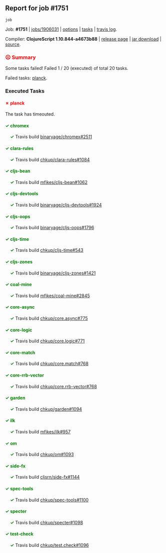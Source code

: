 ## Report for job #1751
```
job
```


Job: **#1751** | [jobs/1906031](https://github.com/cljs-oss/canary/commit/19060316a3dfeec5a1681422bd60c45fb04fcc01) | [options](options.edn) | [tasks](tasks.edn) | [travis log](https://travis-ci.org/cljs-oss/canary/builds/767369648).

Compiler: **ClojureScript 1.10.844-a4673b88** | [release page](https://github.com/cljs-oss/canary/releases/tag/r1.10.844-a4673b88) | [jar download](https://github.com/cljs-oss/canary/releases/download/r1.10.844-a4673b88/clojurescript-1.10.844-a4673b88.jar) | [source](https://github.com/clojure/clojurescript/commit/a4673b880756531ac5690f7b4721ad76c0810327).

### <b style='color:red'>☹ Summary</b>

Some tasks failed! Failed 1 / 20 (executed) of total 20 tasks.

Failed tasks: [planck](#-planck).

### Executed Tasks

#### <b style='color:red'>&#x2717; planck</b>
The task has timeouted.

#### <b style='color:green'>&#x2713; chromex</b>
&nbsp;&nbsp;&nbsp;&nbsp;<b style='color:green'>&#x2713;</b> Travis build [binaryage/chromex#2511](https://travis-ci.org/binaryage/chromex/builds/767369748)<br>

#### <b style='color:green'>&#x2713; clara-rules</b>
&nbsp;&nbsp;&nbsp;&nbsp;<b style='color:green'>&#x2713;</b> Travis build [chkup/clara-rules#1084](https://travis-ci.org/chkup/clara-rules/builds/767369750)<br>

#### <b style='color:green'>&#x2713; cljs-bean</b>
&nbsp;&nbsp;&nbsp;&nbsp;<b style='color:green'>&#x2713;</b> Travis build [mfikes/cljs-bean#1062](https://travis-ci.org/mfikes/cljs-bean/builds/767369752)<br>

#### <b style='color:green'>&#x2713; cljs-devtools</b>
&nbsp;&nbsp;&nbsp;&nbsp;<b style='color:green'>&#x2713;</b> Travis build [binaryage/cljs-devtools#1924](https://travis-ci.org/binaryage/cljs-devtools/builds/767369754)<br>

#### <b style='color:green'>&#x2713; cljs-oops</b>
&nbsp;&nbsp;&nbsp;&nbsp;<b style='color:green'>&#x2713;</b> Travis build [binaryage/cljs-oops#1796](https://travis-ci.org/binaryage/cljs-oops/builds/767369756)<br>

#### <b style='color:green'>&#x2713; cljs-time</b>
&nbsp;&nbsp;&nbsp;&nbsp;<b style='color:green'>&#x2713;</b> Travis build [chkup/cljs-time#543](https://travis-ci.org/chkup/cljs-time/builds/767369758)<br>

#### <b style='color:green'>&#x2713; cljs-zones</b>
&nbsp;&nbsp;&nbsp;&nbsp;<b style='color:green'>&#x2713;</b> Travis build [binaryage/cljs-zones#1421](https://travis-ci.org/binaryage/cljs-zones/builds/767369761)<br>

#### <b style='color:green'>&#x2713; coal-mine</b>
&nbsp;&nbsp;&nbsp;&nbsp;<b style='color:green'>&#x2713;</b> Travis build [mfikes/coal-mine#2845](https://travis-ci.org/mfikes/coal-mine/builds/767369763)<br>

#### <b style='color:green'>&#x2713; core-async</b>
&nbsp;&nbsp;&nbsp;&nbsp;<b style='color:green'>&#x2713;</b> Travis build [chkup/core.async#775](https://travis-ci.org/chkup/core.async/builds/767369769)<br>

#### <b style='color:green'>&#x2713; core-logic</b>
&nbsp;&nbsp;&nbsp;&nbsp;<b style='color:green'>&#x2713;</b> Travis build [chkup/core.logic#771](https://travis-ci.org/chkup/core.logic/builds/767369771)<br>

#### <b style='color:green'>&#x2713; core-match</b>
&nbsp;&nbsp;&nbsp;&nbsp;<b style='color:green'>&#x2713;</b> Travis build [chkup/core.match#768](https://travis-ci.org/chkup/core.match/builds/767369773)<br>

#### <b style='color:green'>&#x2713; core-rrb-vector</b>
&nbsp;&nbsp;&nbsp;&nbsp;<b style='color:green'>&#x2713;</b> Travis build [chkup/core.rrb-vector#768](https://travis-ci.org/chkup/core.rrb-vector/builds/767369775)<br>

#### <b style='color:green'>&#x2713; garden</b>
&nbsp;&nbsp;&nbsp;&nbsp;<b style='color:green'>&#x2713;</b> Travis build [chkup/garden#1094](https://travis-ci.org/chkup/garden/builds/767369777)<br>

#### <b style='color:green'>&#x2713; ilk</b>
&nbsp;&nbsp;&nbsp;&nbsp;<b style='color:green'>&#x2713;</b> Travis build [mfikes/ilk#957](https://travis-ci.org/mfikes/ilk/builds/767369799)<br>

#### <b style='color:green'>&#x2713; om</b>
&nbsp;&nbsp;&nbsp;&nbsp;<b style='color:green'>&#x2713;</b> Travis build [chkup/om#1093](https://travis-ci.org/chkup/om/builds/767369782)<br>

#### <b style='color:green'>&#x2713; side-fx</b>
&nbsp;&nbsp;&nbsp;&nbsp;<b style='color:green'>&#x2713;</b> Travis build [cljsrn/side-fx#1144](https://travis-ci.org/cljsrn/side-fx/builds/767369797)<br>

#### <b style='color:green'>&#x2713; spec-tools</b>
&nbsp;&nbsp;&nbsp;&nbsp;<b style='color:green'>&#x2713;</b> Travis build [chkup/spec-tools#1100](https://travis-ci.org/chkup/spec-tools/builds/767369794)<br>

#### <b style='color:green'>&#x2713; specter</b>
&nbsp;&nbsp;&nbsp;&nbsp;<b style='color:green'>&#x2713;</b> Travis build [chkup/specter#1098](https://travis-ci.org/chkup/specter/builds/767369801)<br>

#### <b style='color:green'>&#x2713; test-check</b>
&nbsp;&nbsp;&nbsp;&nbsp;<b style='color:green'>&#x2713;</b> Travis build [chkup/test.check#1096](https://travis-ci.org/chkup/test.check/builds/767369792)<br>